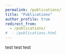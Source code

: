 ```yaml
---
permalink: /publications/
title: "Publications"
author_profile: true
redirect_from: 
  - /publications/
#  - /publications.html
---
```



test test test